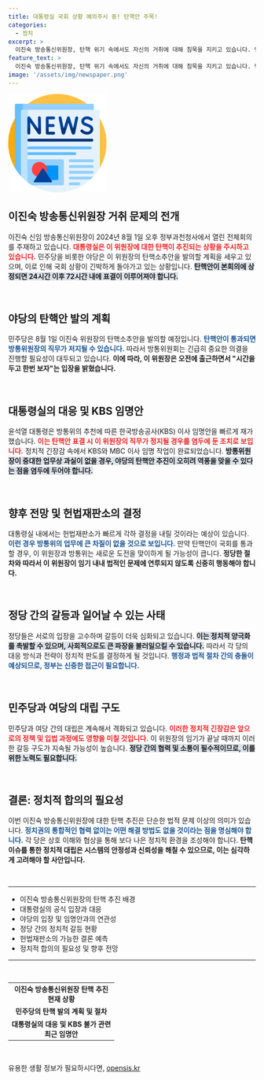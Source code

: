 ```yaml
---
title: 대통령실 국회 상황 예의주시 중! 탄핵안 주목!
categories:
  - 정치
excerpt: >
  이진숙 방송통신위원장, 탄핵 위기 속에서도 자신의 거취에 대해 침묵을 지키고 있습니다. 민주당의 탄핵안 발의가 임박한 가운데, 정부는 국회 상황을 주시하고 있습니다. 과연 이 위원장은 어떤 결단을 내릴까요?
feature_text: >
  이진숙 방송통신위원장, 탄핵 위기 속에서도 자신의 거취에 대해 침묵을 지키고 있습니다. 민주당의 탄핵안 발의가 임박한 가운데, 정부는 국회 상황을 주시하고 있습니다. 과연 이 위원장은 어떤 결단을 내릴까요?
image: '/assets/img/newspaper.png'
---
```


<p><img src="/assets/img/newspaper.png" alt="kimp 속보" /></p>

<h2 data-ke-size="size26">이진숙 방송통신위원장 거취 문제의 전개</h2>

<p data-ke-size="size16">이진숙 신임 방송통신위원장이 2024년 8월 1일 오후 정부과천청사에서 열린 전체회의를 주재하고 있습니다. <b><span style="color: #ee2323;">대통령실은 이 위원장에 대한 탄핵이 추진되는 상황을 주시하고 있습니다.</span></b> 민주당을 비롯한 야당은 이 위원장의 탄핵소추안을 발의할 계획을 세우고 있으며, 이로 인해 국회 상황이 긴박하게 돌아가고 있는 상황입니다. <b><span style="background-color: #21538527;">탄핵안이 본회의에 상정되면 24시간 이후 72시간 내에 표결이 이루어져야 합니다.</span></b></p>

<p data-ke-size="size16">&nbsp;</p>

<h2 data-ke-size="size26">야당의 탄핵안 발의 계획</h2>

<p data-ke-size="size16">민주당은 8월 1일 이진숙 위원장의 탄핵소추안을 발의할 예정입니다. <b><span style="color: #1a5490;">탄핵안이 통과되면 방통위원장의 직무가 저지될 수 있습니다.</span></b> 따라서 방통위원회는 긴급히 중요한 의결을 진행할 필요성이 대두되고 있습니다. <b><span style="ee2323">이에 따라, 이 위원장은 오전에 출근하면서 "시간을 두고 한번 보자"는 입장을 밝혔습니다.</span></b></p>

<p data-ke-size="size16">&nbsp;</p>

<h2 data-ke-size="size26">대통령실의 대응 및 KBS 임명안</h2>

<p data-ke-size="size16">윤석열 대통령은 방통위의 추천에 따른 한국방송공사(KBS) 이사 임명안을 빠르게 재가했습니다. <b><span style="color: #ee2323;">이는 탄핵안 표결 시 이 위원장의 직무가 정지될 경우를 염두에 둔 조치로 보입니다.</span></b> 정치적 긴장감 속에서 KBS와 MBC 이사 임명 작업이 완료되었습니다. <b><span style="background-color: #21538527;">방통위원장이 중대한 업무상 과실이 없을 경우, 야당의 탄핵안 추진이 오히려 역풍을 맞을 수 있다는 점을 염두에 두어야 합니다.</span></b></p>

<p data-ke-size="size16">&nbsp;</p>

<h2 data-ke-size="size26">향후 전망 및 헌법재판소의 결정</h2>

<p data-ke-size="size16">대통령실 내에서는 헌법재판소가 빠르게 각하 결정을 내릴 것이라는 예상이 있습니다. <b><span style="color: #1a5490;">이런 경우 방통위의 업무에 큰 차질이 없을 것으로 보입니다.</span></b> 만약 탄핵안이 국회를 통과할 경우, 이 위원장과 방통위는 새로운 도전을 맞이하게 될 가능성이 큽니다. <b><span style="ee2323">정당한 절차와 따라서 이 위원장이 임기 내내 법적인 문제에 연루되지 않도록 신중히 행동해야 합니다.</span></b></p>

<p data-ke-size="size16">&nbsp;</p>

<h2 data-ke-size="size26">정당 간의 갈등과 일어날 수 있는 사태</h2>

<p data-ke-size="size16">정당들은 서로의 입장을 고수하며 갈등이 더욱 심화되고 있습니다. <b><span style="background-color: #21538527;">이는 정치적 양극화를 촉발할 수 있으며, 사회적으로도 큰 파장을 불러일으킬 수 있습니다.</span></b> 따라서 각 당의 대응 방식과 전략이 정치적 판도를 결정하게 될 것입니다. <b><span style="color: #1a5490;">행정과 법적 절차 간의 충돌이 예상되므로, 정부는 신중한 접근이 필요합니다.</span></b></p>

<p data-ke-size="size16">&nbsp;</p>

<h2 data-ke-size="size26">민주당과 여당의 대립 구도</h2>

<p data-ke-size="size16">민주당과 여당 간의 대립은 계속해서 격화되고 있습니다. <b><span style="color: #ee2323;">이러한 정치적 긴장감은 앞으로의 정책 및 입법 과정에도 영향을 미칠 것입니다.</span></b> 이 위원장의 임기가 끝날 때까지 이러한 갈등 구도가 지속될 가능성이 높습니다. <b><span style="background-color: #21538527;">정당 간의 협력 및 소통이 필수적이므로, 이를 위한 노력도 필요합니다.</span></b></p>

<p data-ke-size="size16">&nbsp;</p>

<h2 data-ke-size="size26">결론: 정치적 합의의 필요성</h2>

<p data-ke-size="size16">이번 이진숙 방송통신위원장에 대한 탄핵 추진은 단순한 법적 문제 이상의 의미가 있습니다. <b><span style="color: #1a5490;">정치권의 통합적인 협력 없이는 어떤 해결 방법도 없을 것이라는 점을 명심해야 합니다.</span></b> 각 당은 상호 이해와 협상을 통해 보다 나은 정치적 환경을 조성해야 합니다. <b><span style="ee2323">탄핵 이슈를 통한 정치적 대립은 시스템의 안정성과 신뢰성을 해칠 수 있으므로, 이는 심각하게 고려해야 할 사안입니다.</span></b></p>

<p data-ke-size="size16">&nbsp;</p>

<hr>

<ul>
<li>이진숙 방송통신위원장의 탄핵 추진 배경</li>
<li>대통령실의 공식 입장과 대응</li>
<li>야당의 입장 및 임명안과의 연관성</li>
<li>정당 간의 정치적 갈등 현황</li>
<li>헌법재판소의 가능한 결론 예측</li>
<li>정치적 합의의 필요성 및 향후 전망</li>
</ul>

<hr>

<p data-ke-size="size16">&nbsp;</p>

<table style="width: 100%; border-collapse: collapse;">
  <tbody>
    <tr>
      <td style="text-align: center; height: 17px;"><b>이진숙 방송통신위원장 탄핵 추진<br /> 현재 상황</b></td>
    </tr>
    <tr>
      <td style="text-align: center; height: 17px;"><b>민주당의 탄핵 발의 계획 및 절차</b></td>
    </tr>
    <tr>
      <td style="text-align: center; height: 17px;"><b>대통령실의 대응 및 KBS 불가 관련<br /> 최근 임명안</b></td>
    </tr>
  </tbody>
</table>

<p data-ke-size="size16">&nbsp;</p>
유용한 생활 정보가 필요하시다면, <a href="https://opensis.kr" rel="dofollow">opensis.kr</a>



